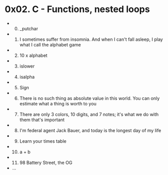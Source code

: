 # 0x02. C - Functions, nested loops
* 0. _putchar
* 1. I sometimes suffer from insomnia. And when I can't fall asleep, I play what I call the alphabet game
* 2. 10 x alphabet
* 3. islower
* 4. isalpha
* 5. Sign
* 6. There is no such thing as absolute value in this world. You can only estimate what a thing is worth to you
* 7. There are only 3 colors, 10 digits, and 7 notes; it's what we do with them that's important
* 8. I'm federal agent Jack Bauer, and today is the longest day of my life
* 9. Learn your times table
* 10. a + b
* 11. 98 Battery Street, the OG
* ...
